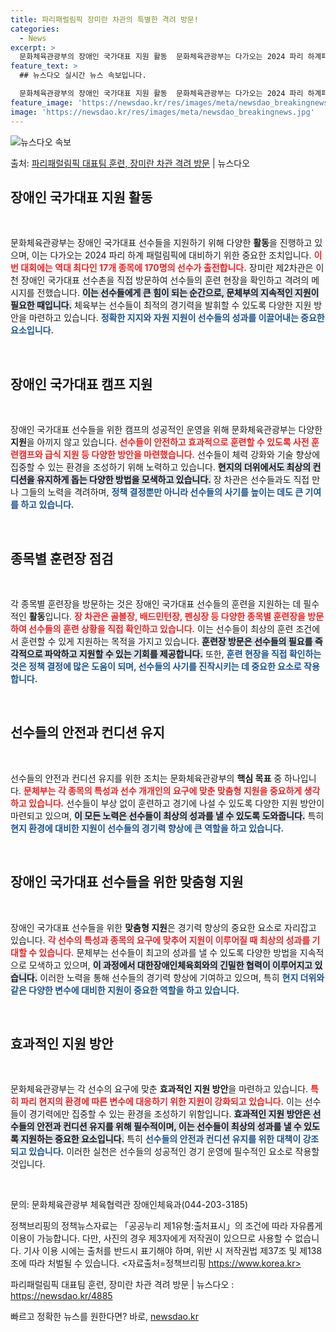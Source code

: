 ```yaml
---
title: 파리패럴림픽 장미란 차관의 특별한 격려 방문!
categories:
  - News
excerpt: >
  문화체육관광부의 장애인 국가대표 지원 활동  문화체육관광부는 다가오는 2024 파리 하계패럴림픽을 앞두고 장…
feature_text: >
  ## 뉴스다오 실시간 뉴스 속보입니다.

  문화체육관광부의 장애인 국가대표 지원 활동  문화체육관광부는 다가오는 2024 파리 하계패럴림픽을 앞두고 장…
feature_image: 'https://newsdao.kr/res/images/meta/newsdao_breakingnews.jpg'
image: 'https://newsdao.kr/res/images/meta/newsdao_breakingnews.jpg'
---
```


![뉴스다오 속보](https://newsdao.kr/res/images/meta/newsdao_breakingnews.jpg)

<p>출처: <a href="https://newsdao.kr/4885" rel="dofollow">파리패럴림픽 대표팀 훈련, 장미란 차관 격려 방문</a> | 뉴스다오</p>

<h2 data-ke-size="size26">장애인 국가대표 지원 활동</h2>

<p data-ke-size="size16">&nbsp;</p>

문화체육관광부는 장애인 국가대표 선수들을 지원하기 위해 다양한 **활동**을 진행하고 있으며, 이는 다가오는 2024 파리 하계 패럴림픽에 대비하기 위한 중요한 조치입니다. <b><span style="color: #ee2323;">이번 대회에는 역대 최다인 17개 종목에 170명의 선수가 출전합니다.</span></b> 장미란 제2차관은 이천 장애인 국가대표 선수촌을 직접 방문하여 선수들의 훈련 현장을 확인하고 격려의 메시지를 전했습니다. <b><span style="background-color: #21538527;">이는 선수들에게 큰 힘이 되는 순간으로, 문체부의 지속적인 지원이 필요한 때입니다.</span></b> 체육부는 선수들이 최적의 경기력을 발휘할 수 있도록 다양한 지원 방안을 마련하고 있습니다. <b><span style="color: #1a5490;">정확한 지지와 자원 지원이 선수들의 성과를 이끌어내는 중요한 요소입니다.</span></b>

<p data-ke-size="size16">&nbsp;</p>

<h2 data-ke-size="size26">장애인 국가대표 캠프 지원</h2>

<p data-ke-size="size16">&nbsp;</p>

장애인 국가대표 선수들을 위한 캠프의 성공적인 운영을 위해 문화체육관광부는 다양한 **지원**을 아끼지 않고 있습니다. <b><span style="color: #ee2323;">선수들이 안전하고 효과적으로 훈련할 수 있도록 사전 훈련캠프와 급식 지원 등 다양한 방안을 마련했습니다.</span></b> 선수들이 체력 강화와 기술 향상에 집중할 수 있는 환경을 조성하기 위해 노력하고 있습니다. <b><span style="background-color: #21538527;">현지의 더위에서도 최상의 컨디션을 유지하게 돕는 다양한 방법을 모색하고 있습니다.</span></b> 장 차관은 선수들과도 직접 만나 그들의 노력을 격려하며, <b><span style="color: #1a5490;">정책 결정뿐만 아니라 선수들의 사기를 높이는 데도 큰 기여를 하고 있습니다.</span></b>

<p data-ke-size="size16">&nbsp;</p>

<h2 data-ke-size="size26">종목별 훈련장 점검</h2>

<p data-ke-size="size16">&nbsp;</p>

각 종목별 훈련장을 방문하는 것은 장애인 국가대표 선수들의 훈련을 지원하는 데 필수적인 **활동**입니다. <b><span style="color: #ee2323;">장 차관은 골볼장, 배드민턴장, 펜싱장 등 다양한 종목별 훈련장을 방문하여 선수들의 훈련 상황을 직접 확인하고 있습니다.</span></b> 이는 선수들이 최상의 훈련 조건에서 훈련할 수 있게 지원하는 목적을 가지고 있습니다. <b><span style="background-color: #21538527;">훈련장 방문은 선수들의 필요를 즉각적으로 파악하고 지원할 수 있는 기회를 제공합니다.</span></b> 또한, <b><span style="color: #1a5490;">훈련 현장을 직접 확인하는 것은 정책 결정에 많은 도움이 되며, 선수들의 사기를 진작시키는 데 중요한 요소로 작용합니다.</span></b>

<p data-ke-size="size16">&nbsp;</p>

<h2 data-ke-size="size26">선수들의 안전과 컨디션 유지</h2>

<p data-ke-size="size16">&nbsp;</p>

선수들의 안전과 컨디션 유지를 위한 조치는 문화체육관광부의 **핵심 목표** 중 하나입니다. <b><span style="color: #ee2323;">문체부는 각 종목의 특성과 선수 개개인의 요구에 맞춘 맞춤형 지원을 중요하게 생각하고 있습니다.</span></b> 선수들이 부상 없이 훈련하고 경기에 나설 수 있도록 다양한 지원 방안이 마련되고 있으며, <b><span style="background-color: #21538527;">이 모든 노력은 선수들이 최상의 성과를 낼 수 있도록 도와줍니다.</span></b> 특히 <b><span style="color: #1a5490;">현지 환경에 대비한 지원이 선수들의 경기력 향상에 큰 역할을 하고 있습니다.</span></b>

<p data-ke-size="size16">&nbsp;</p>

<h2 data-ke-size="size26">장애인 국가대표 선수들을 위한 맞춤형 지원</h2>

<p data-ke-size="size16">&nbsp;</p>

장애인 국가대표 선수들을 위한 **맞춤형 지원**은 경기력 향상의 중요한 요소로 자리잡고 있습니다. <b><span style="color: #ee2323;">각 선수의 특성과 종목의 요구에 맞추어 지원이 이루어질 때 최상의 성과를 기대할 수 있습니다.</span></b> 문체부는 선수들이 최고의 성과를 낼 수 있도록 다양한 방법을 지속적으로 모색하고 있으며, <b><span style="background-color: #21538527;">이 과정에서 대한장애인체육회와의 긴밀한 협력이 이루어지고 있습니다.</span></b> 이러한 노력을 통해 선수들의 경기력 향상에 기여하고 있으며, 특히 <b><span style="color: #1a5490;">현지 더위와 같은 다양한 변수에 대비한 지원이 중요한 역할을 하고 있습니다.</span></b>

<p data-ke-size="size16">&nbsp;</p>

<h2 data-ke-size="size26">효과적인 지원 방안</h2>

<p data-ke-size="size16">&nbsp;</p>

문화체육관광부는 각 선수의 요구에 맞춘 **효과적인 지원 방안**을 마련하고 있습니다. <b><span style="color: #ee2323;">특히 파리 현지의 환경에 따른 변수에 대응하기 위한 지원이 강화되고 있습니다.</span></b> 이는 선수들이 경기력에만 집중할 수 있는 환경을 조성하기 위함입니다. <b><span style="background-color: #21538527;">효과적인 지원 방안은 선수들의 안전과 컨디션 유지를 위해 필수적이며, 이는 선수들이 최상의 성과를 낼 수 있도록 지원하는 중요한 요소입니다.</span></b> 특히 <b><span style="color: #1a5490;">선수들의 안전과 컨디션 유지를 위한 대책이 강조되고 있습니다.</span></b> 이러한 실천은 선수들의 성공적인 경기 운영에 필수적인 요소로 작용할 것입니다.

<p data-ke-size="size16">&nbsp;</p>

문의: 문화체육관광부 체육협력관 장애인체육과(044-203-3185)

정책브리핑의 정책뉴스자료는 「공공누리 제1유형:출처표시」의 조건에 따라 자유롭게 이용이 가능합니다. 다만, 사진의 경우 제3자에게 저작권이 있으므로 사용할 수 없습니다. 기사 이용 시에는 출처를 반드시 표기해야 하며, 위반 시 저작권법 제37조 및 제138조에 따라 처벌될 수 있습니다. <자료출처=정책브리핑 https://www.korea.kr>

파리패럴림픽 대표팀 훈련, 장미란 차관 격려 방문 | 뉴스다오  : https://newsdao.kr/4885 

빠르고 정확한 뉴스를 원한다면? 바로, <a href="https://newsdao.kr" rel="dofollow">newsdao.kr</a>


